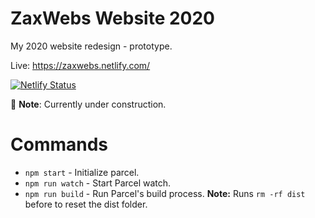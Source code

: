 # ZaxWebs Website 2020
My 2020 website redesign - prototype.

Live: https://zaxwebs.netlify.com/

[![Netlify Status](https://api.netlify.com/api/v1/badges/9804e119-8a43-4c5e-86b9-1aeaba1fdf40/deploy-status)](https://app.netlify.com/sites/zaxwebs/deploys)

👷 **Note**: Currently under construction.

# Commands
* ```npm start``` - Initialize parcel.
* ```npm run watch``` - Start Parcel watch.
* ```npm run build``` - Run Parcel's build process. **Note:** Runs ```rm -rf dist``` before to reset the dist folder.
